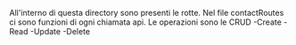 All'interno di questa directory sono presenti le rotte.
Nel file contactRoutes ci sono funzioni di ogni chiamata api.
Le operazioni sono le CRUD
-Create
-Read
-Update
-Delete
